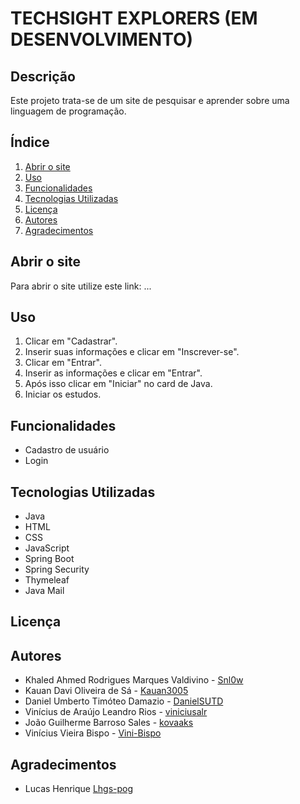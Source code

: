 # TECHSIGHT EXPLORERS (EM DESENVOLVIMENTO)

## Descrição
Este projeto trata-se de um site de pesquisar e aprender sobre uma linguagem de programação.

## Índice
1. [Abrir o site](#abrir-o-site)
2. [Uso](#uso)
3. [Funcionalidades](#funcionalidades)
4. [Tecnologias Utilizadas](#tecnologias-utilizadas)
5. [Licença](#licença)
6. [Autores](#autores)
7. [Agradecimentos](#agradecimentos)

## Abrir o site
Para abrir o site utilize este link: ...

## Uso
1. Clicar em "Cadastrar".
2. Inserir suas informações e clicar em "Inscrever-se".
3. Clicar em "Entrar".
4. Inserir as informações e clicar em "Entrar".
5. Após isso clicar em "Iniciar" no card de Java.
6. Iniciar os estudos.


## Funcionalidades
- Cadastro de usuário
- Login


## Tecnologias Utilizadas
- Java
- HTML
- CSS
- JavaScript
- Spring Boot
- Spring Security
- Thymeleaf
- Java Mail

## Licença


## Autores
- Khaled Ahmed Rodrigues Marques Valdivino - [Snl0w](https://github.com/snl0w)
- Kauan Davi Oliveira de Sá - [Kauan3005](https://github.com/Kauan3005)
- Daniel Umberto Timóteo Damazio - [DanielSUTD](https://github.com/DanielSUTD)
- Vinícius de Araújo Leandro Rios - [viniciusalr](https://github.com/viniciusalr)
- João Guilherme Barroso Sales - [kovaaks](https://github.com/kovaaks)
- Vinícius Vieira Bispo - [Vini-Bispo](https://github.com/Vini-Bispo)

## Agradecimentos
- Lucas Henrique [Lhgs-pog](https://github.com/Lhgs-pog)
